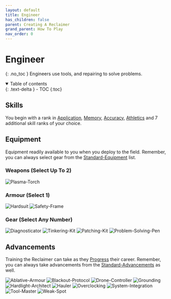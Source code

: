 ```yaml
---
layout: default
title: Engineer
has_children: false
parent: Creating A Reclaimer
grand_parent: How To Play
nav_order: 0
---
```

# Engineer
{: .no_toc }
Engineers use tools, and repairing to solve problems.

<details open markdown="block">
  <summary>
    Table of contents
  </summary>
  {: .text-delta }
- TOC
{:toc}
</details>

## Skills

You begin with a rank in [Application](Game/Core/Intelligence#Application), [Memory](Game/Core/Intelligence#Memory), [Accuracy](Game/Core/Agility#Accuracy), [Athletics](Game/Core/Strength#Athletics) and 7 additional skill ranks of your choice.

## Equipment
Equipment readily available to you when you deploy to the field. Remember, you can always select gear from the [Standard-Equipment](Game/Standard-Equipment) list.

### Weapons (Select Up To 2)
![Plasma-Torch](Game/Blocks/Plasma-Torch)
### Armour (Select 1)
![Hardsuit](Game/Blocks/Hardsuit)
![Safety-Frame](Game/Blocks/Safety-Frame)
### Gear (Select Any Number)
![Diagnosticator](Game/Blocks/Diagnosticator)
![Tinkering-Kit](Game/Blocks/Tinkering-Kit)
![Patching-Kit](Game/Blocks/Patching-Kit)
![Problem-Solving-Pen](Game/Blocks/Problem-Solving-Pen)



## Advancements
Training the Reclaimer can take as they [Progress](Game/Progress) their career. Remember, you can always take advancements from the [Standard-Advancements](Game/Standard-Advancements) as well.

![Ablative-Armour](Game/Blocks/Ablative-Armour)
![Blackout-Protocol](Game/Blocks/Blackout-Protocol)
![Drone-Controller](Game/Blocks/Drone-Controller)
![Grounding](Game/Blocks/Grounding)
![Hardlight-Architect](Game/Blocks/Hardlight-Architect)
![Hauler](Game/Blocks/Hauler)
![Overclocking](Game/Blocks/Overclocking)
![System-Integration](Game/Blocks/System-Integration)
![Tool-Master](Game/Blocks/Tool-Master)
![Weak-Spot](Game/Blocks/Weak-Spot)